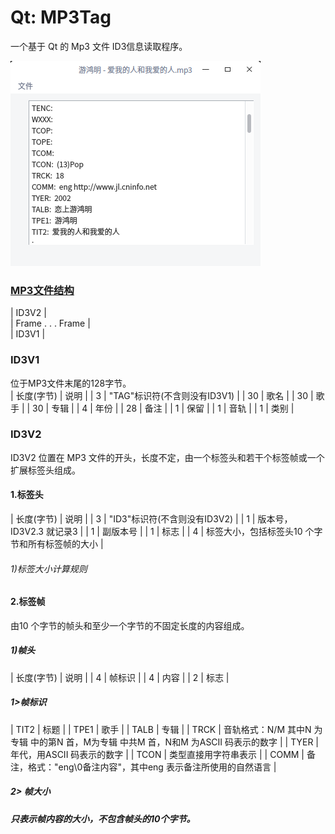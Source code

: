 # Qt: MP3Tag
一个基于 Qt 的 Mp3 文件 ID3信息读取程序。  

![alt](preview.png)
### [MP3文件结构](https://blog.csdn.net/fulinwsuafcie/article/details/8972346)
| ID3V2 |  
| Frame  .  .  .  Frame |  
| ID3V1 |
### ID3V1
位于MP3文件末尾的128字节。  
| 长度(字节) | 说明 |
| 3 | "TAG"标识符(不含则没有ID3V1) |
| 30 | 歌名 |
| 30 | 歌手 |
| 30 | 专辑 |
| 4 | 年份 |
| 28 | 备注 |
| 1 | 保留 |
| 1 | 音轨 |
| 1 | 类别 |
### ID3V2
ID3V2 位置在 MP3 文件的开头，长度不定，由一个标签头和若干个标签帧或一个扩展标签头组成。
#### 1.标签头
| 长度(字节) | 说明 |
| 3 | "ID3"标识符(不含则没有ID3V2) |
| 1 | 版本号，ID3V2.3 就记录3 |
| 1 | 副版本号 |
| 1 | 标志 |
| 4 | 标签大小，包括标签头10 个字节和所有标签帧的大小 |  
###### 1)标签大小计算规则
#### 2.标签帧
由10 个字节的帧头和至少一个字节的不固定长度的内容组成。
##### 1)帧头
| 长度(字节) | 说明 |
| 4 | 帧标识 |
| 4 | 内容 |
| 2 | 标志 |
##### 1>帧标识
| TIT2 | 标题 |
| TPE1 | 歌手 |
| TALB | 专辑 |
| TRCK | 音轨格式：N/M 其中N 为专辑 中的第N 首，M为专辑 中共M 首，N和M 为ASCII 码表示的数字 |
| TYER | 年代，用ASCII 码表示的数字 |
| TCON | 类型直接用字符串表示 |
| COMM | 备注，格式："eng\0备注内容"，其中eng 表示备注所使用的自然语言 |  
##### 2> 帧大小  
##### 只表示帧内容的大小，不包含帧头的10个字节。
